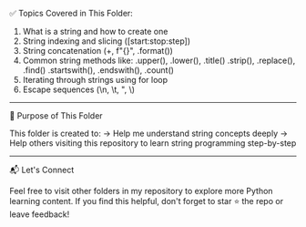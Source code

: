 ✅ Topics Covered in This Folder:

1. What is a string and how to create one
2. String indexing and slicing ([start:stop:step])
3. String concatenation (+, f"{}", .format())
4. Common string methods like:
   .upper(), .lower(), .title()
   .strip(), .replace(), .find()
   .startswith(), .endswith(), .count()
5. Iterating through strings using for loop
6. Escape sequences (\n, \t, \", \\)

---

📁 Purpose of This Folder

This folder is created to:
-> Help me understand string concepts deeply
-> Help others visiting this repository to learn string programming step-by-step

---

📬 Let's Connect

Feel free to visit other folders in my repository to explore more Python learning content.
If you find this helpful, don't forget to star ⭐ the repo or leave feedback!
